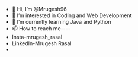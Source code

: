 - 👋 Hi, I’m @Mrugesh96
- 👀 I’m interested in Coding and Web Development
- 🌱 I’m currently learning Java and Python
- 📫 How to reach me----
- Insta-mrugesh_rasal
- LinkedIn-Mrugesh Rasal
- 

<!---
Mrugesh96/Mrugesh96 is a ✨ special ✨ repository because its `README.md` (this file) appears on your GitHub profile.
You can click the Preview link to take a look at your changes.
--->
